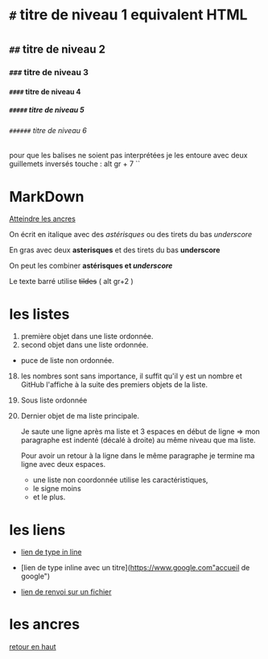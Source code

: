 # `#` titre de niveau 1 equivalent HTML<h1></h1>
## `##` titre de niveau 2
### `###` titre de niveau 3
#### `####` titre de niveau 4
##### `#####` titre de niveau 5
###### `######` titre de niveau 6

pour que les balises ne soient pas interprétées je les entoure avec deux guillemets inversés touche : alt gr + 7 ``

# MarkDown

<a name="top">

[Atteindre les ancres](#ancres)

On écrit en italique avec des *astérisques* ou des tirets du bas _underscore_

En gras avec deux **asterisques** et des tirets du bas __underscore__

On peut les combiner **astérisques et _underscore_**

Le texte barré utilise ~~tildes~~ ( alt gr+2 )

# les listes

1. première objet dans une liste ordonnée.
2. second objet dans une liste ordonnée.
  * puce de liste non ordonnée.
18. les nombres sont sans importance, il suffit qu'il y est un nombre et GitHub l'affiche à la suite des premiers objets de la liste.
  18. Sous liste ordonnée
4. Dernier objet de ma liste principale.

    Je saute une ligne après ma liste et 3 espaces en début de ligne => mon paragraphe est indenté (décalé à droite) au même niveau que ma liste.

    Pour avoir un retour à la ligne dans le même paragraphe je termine ma ligne avec deux espaces.

    * une liste non coordonnée utilise les caractéristiques,
    - le signe moins
    + et le plus.

# les liens

  * [lien de type in line](https://www.google.com)

  * [lien de type inline avec un titre](https://www.google.com"accueil de google")

  * [lien de renvoi sur un fichier](supports/github_kraken.md)

# les ancres

<a name="ancres">

[retour en haut](#top)
